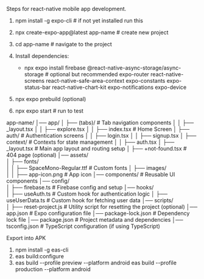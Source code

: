 Steps for react-native mobile app development.

1. npm install -g expo-cli                                     # if not yet installed run this
2. npx create-expo-app@latest app-name                         # create new project
3. cd app-name		                                             # navigate to the project
4. Install dependencies:
   - npx expo install   firebase
                        @react-native-async-storage/async-storage    # optional but recommended
                        expo-router
                        react-native-screens
                        react-native-safe-area-context
                        expo-constants
                        expo-status-bar
                        react-native-chart-kit
                        expo-notifications
                        expo-device
                  
7. npx expo prebuild (optional)
8. npx expo start 		                                         # run to test


app-name/
│── app/
│     ├── (tabs)/                # Tab navigation components
│     │     ├── _layout.tsx
│     │     ├── explore.tsx
│     │     ├── index.tsx         # Home Screen 
│     ├── auth/                   # Authentication screens
│     │     ├── login.tsx
│     │     ├── signup.tsx
│     ├── context/                 # Contexts for state management
│     │     ├── auth.tsx
│     ├── _layout.tsx              # Main app layout and routing setup
│     ├── +not-found.tsx           # 404 page (optional)
│── assets/                       
│     ├── fonts/                  
│     │     ├── SpaceMono-Regular.ttf  # Custom fonts
│     ├── images/                 
│     │     ├── app-icon.png      # App icon
│── components/                   # Reusable UI components
│── config/                       
│     ├── firebase.ts             # Firebase config and setup
│── hooks/                        
│     ├── useAuth.ts              # Custom hook for authentication logic
│     ├── useUserData.ts          # Custom hook for fetching user data
│── scripts/                      
│     ├── reset-project.js        # Utility script for resetting the project (optional)
│── app.json                      # Expo configuration file
│── package-lock.json             # Dependency lock file
│── package.json                  # Project metadata and dependencies
│── tsconfig.json                 # TypeScript configuration (if using TypeScript)





Export into APK
1. npm install -g eas-cli
2. eas build:configure
3. eas build --profile preview --platform android
   eas build --profile production --platform android